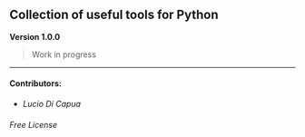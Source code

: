 ## Collection of useful tools for Python

**Version 1.0.0**
> Work in progress
---
#### Contributors:
*   *Lucio Di Capua*


###### Free License

